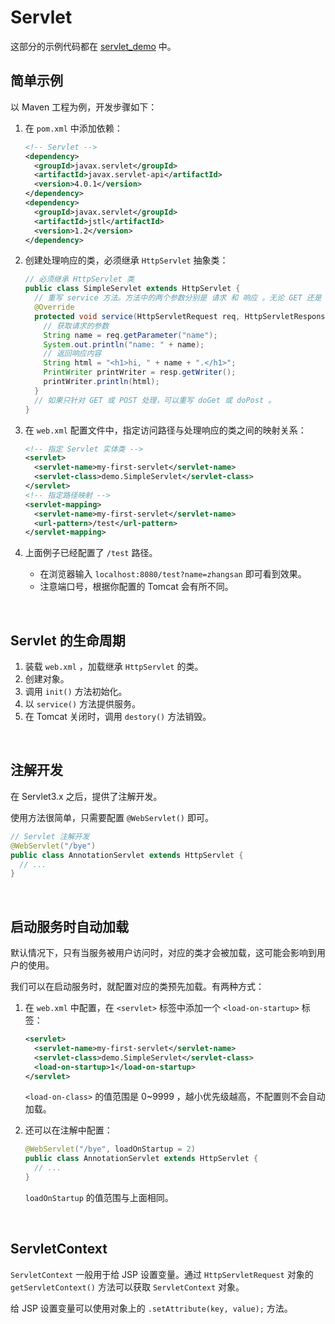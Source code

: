 
# Servlet

这部分的示例代码都在 [servlet_demo](./servlet_demo) 中。

## 简单示例

以 Maven 工程为例，开发步骤如下：

1. 在 `pom.xml` 中添加依赖：

    ``` xml
    <!-- Servlet -->
    <dependency>
      <groupId>javax.servlet</groupId>
      <artifactId>javax.servlet-api</artifactId>
      <version>4.0.1</version>
    </dependency>
    <dependency>
      <groupId>javax.servlet</groupId>
      <artifactId>jstl</artifactId>
      <version>1.2</version>
    </dependency>
    ```

2. 创建处理响应的类，必须继承 `HttpServlet` 抽象类：

    ``` java
    // 必须继承 HttpServlet 类
    public class SimpleServlet extends HttpServlet {
      // 重写 service 方法。方法中的两个参数分别是 请求 和 响应 。无论 GET 还是 POST 都是该方法处理。
      @Override
      protected void service(HttpServletRequest req, HttpServletResponse resp) throws ServletException, IOException {
        // 获取请求的参数
        String name = req.getParameter("name");
        System.out.println("name: " + name);
        // 返回响应内容
        String html = "<h1>hi, " + name + ".</h1>";
        PrintWriter printWriter = resp.getWriter();
        printWriter.println(html);
      }
      // 如果只针对 GET 或 POST 处理，可以重写 doGet 或 doPost 。
    }
    ```

3. 在 `web.xml` 配置文件中，指定访问路径与处理响应的类之间的映射关系：

    ``` xml
    <!-- 指定 Servlet 实体类 -->
    <servlet>
      <servlet-name>my-first-servlet</servlet-name>
      <servlet-class>demo.SimpleServlet</servlet-class>
    </servlet>
    <!-- 指定路径映射 -->
    <servlet-mapping>
      <servlet-name>my-first-servlet</servlet-name>
      <url-pattern>/test</url-pattern>
    </servlet-mapping>
    ```

4. 上面例子已经配置了 `/test` 路径。
    - 在浏览器输入 `localhost:8080/test?name=zhangsan` 即可看到效果。
    - 注意端口号，根据你配置的 Tomcat 会有所不同。

</br>

## Servlet 的生命周期

1. 装载 `web.xml` ，加载继承 `HttpServlet` 的类。
2. 创建对象。
3. 调用 `init()` 方法初始化。
4. 以 `service()` 方法提供服务。
5. 在 Tomcat 关闭时，调用 `destory()` 方法销毁。

</br>

## 注解开发

在 Servlet3.x 之后，提供了注解开发。

使用方法很简单，只需要配置 `@WebServlet()` 即可。

``` java
// Servlet 注解开发
@WebServlet("/bye")
public class AnnotationServlet extends HttpServlet {
  // ...
}
```

</br>

## 启动服务时自动加载

默认情况下，只有当服务被用户访问时，对应的类才会被加载，这可能会影响到用户的使用。

我们可以在启动服务时，就配置对应的类预先加载。有两种方式：

1. 在 `web.xml` 中配置，在 `<servlet>` 标签中添加一个 `<load-on-startup>` 标签：

    ``` xml
    <servlet>
      <servlet-name>my-first-servlet</servlet-name>
      <servlet-class>demo.SimpleServlet</servlet-class>
      <load-on-startup>1</load-on-startup>
    </servlet>
    ```

    `<load-on-class>` 的值范围是 0~9999 ，越小优先级越高，不配置则不会自动加载。

2. 还可以在注解中配置：

    ``` java
    @WebServlet("/bye", loadOnStartup = 2)
    public class AnnotationServlet extends HttpServlet {
      // ...
    }
    ```

    `loadOnStartup` 的值范围与上面相同。

</br>

## ServletContext

`ServletContext` 一般用于给 JSP 设置变量。通过 `HttpServletRequest` 对象的 `getServletContext()` 方法可以获取 `ServletContext` 对象。

给 JSP 设置变量可以使用对象上的 `.setAttribute(key, value);` 方法。
